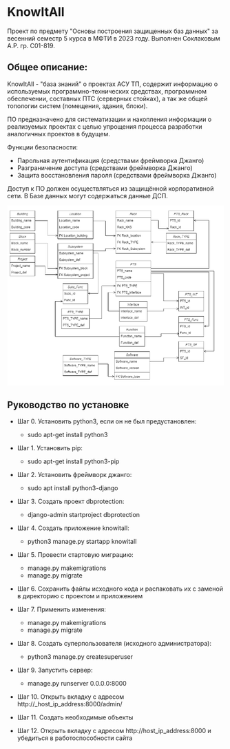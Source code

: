 # KnowItAll
Проект по предмету "Основы построения защищенных баз данных" за весенний семестр 5 курса в МФТИ в 2023 году. Выполнен Соклаковым А.Р. гр. С01-819.
## Общее описание:

KnowItAll - "база знаний" о проектах АСУ ТП, содержит информацию о используемых программно-технических средствах, программном обеспечении, составных ПТС (серверных стойках), а так же общей топологии систем (помещения, здания, блоки).

ПО предназначено для систематизации и накопления информации о реализуемых проектах с целью упрощения процесса разработки аналогичных проектов в будущем.

Функции безопасности:
* Парольная аутентификация (средствами фреймворка Джанго)
* Разграничение доступа (средствами фреймворка Джанго)
* Защита восстановления пароля (средствами фреймворка Джанго)

Доступ к ПО должен осуществляться из защищённой корпоративной сети. В Базе данных могут содержаться данные ДСП.

![Схема проекта](https://github.com/AlexandroRoxaz/KnowItAll/blob/main/Knowitall.png)

## Руководство по установке

* Шаг 0. Установить python3, если он не был предустановлен:
     - sudo apt-get install python3
* Шаг 1. Установить pip: 
     - sudo apt-get install python3-pip
* Шаг 2. Установить фреймворк джанго:
     - sudo apt install python3-django
* Шаг 3. Создать проект dbprotection:
     - django-admin startproject dbprotection
* Шаг 4. Создать приложение knowitall:
     - python3 manage.py startapp knowitall
* Шаг 5. Провести стартовую миграцию:
     - manage.py makemigrations 
     - manage.py migrate 
* Шаг 6. Сохранить файлы исходного кода и распаковать их с заменой в директорию с проектом и приложением

* Шаг 7. Применить изменения:
     - manage.py makemigrations 
     - manage.py migrate
* Шаг 8. Создать суперпользователя (исходного администратора):      
     - python3 manage.py createsuperuser 
* Шаг 9. Запустить сервер: 
     - manage.py runserver 0.0.0.0:8000
* Шаг 10. Открыть вкладку с адресом http://_host_ip_address:8000/admin/
* Шаг 11. Создать необходимые объекты
* Шаг 12. Открыть вкладку с адресом http://host_ip_address:8000 и убедиться в работоспособности сайта
